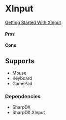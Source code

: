 ﻿
# XInput

[Getting Started With XInput](https://msdn.microsoft.com/en-us/library/windows/desktop/ee417001(v=vs.85).aspx)

#### Pros

#### Cons

## Supports

- Mouse
- Keyboard
- GamePad

### Dependencies

- SharpDX
- SharpDX.XInput
